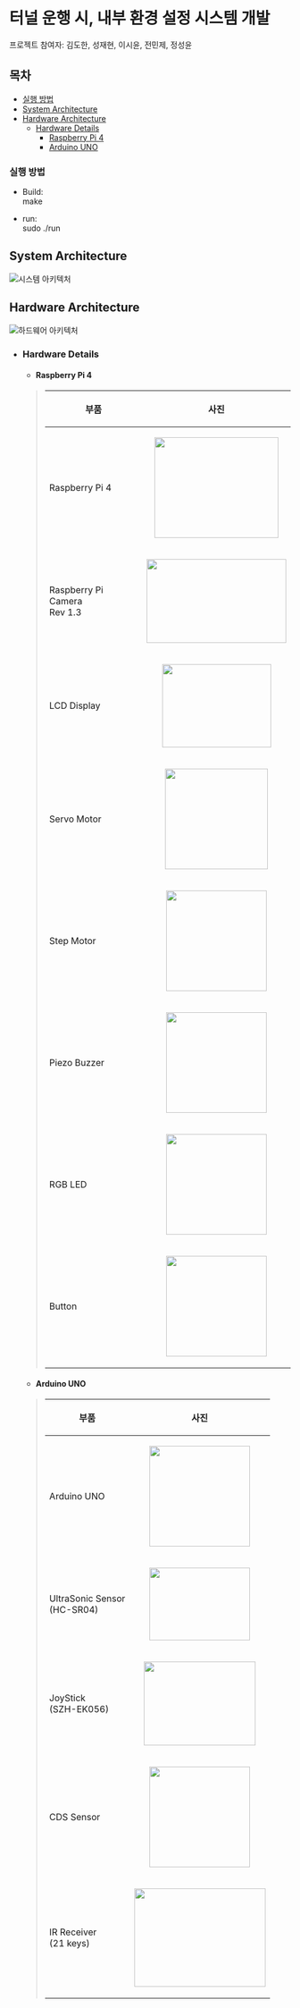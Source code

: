 #  터널 운행 시, 내부 환경 설정 시스템 개발 

프로젝트 참여자: 김도한, 성재현, 이시윤, 전민제, 정성윤

## 목차
- [실행 방법](#실행-방법)
- [System Architecture](#system-architecture)
- [Hardware Architecture](#hardware-architecture)
  - [Hardware Details](#hardware-details)
    - [Raspberry Pi 4](#raspberry-pi-4)
    - [Arduino UNO](#arduino-uno)

### 실행 방법
* Build:  
make

* run:  
sudo ./run

## System Architecture
![시스템 아키텍처](docs/system_architecture.png)  

  
## Hardware Architecture
![하드웨어 아키텍처](docs/hardware_architecture.png)  

- ### Hardware Details
  - #### Raspberry Pi 4
  > |부품|<p align="center">사진</p>|
  > |------|---|
  > |Raspberry Pi 4|<p align="center"><img src="docs/rpi4.png" width="222" height="180"/></p>|
  > |Raspberry Pi Camera<br/>Rev 1.3|<p align="center"><img src="docs/raspberry PI Camera Rev 1.3.png" width="250" height="150"/></p>|
  > |LCD Display|<p align="center"><img src="docs/LCD_Display.png" width="195" height="149"/></p>|
  > |Servo Motor|<p align="center"><img src="docs/Servo_Motor.png" width="184" height="180"/></p>|
  > |Step Motor|<p align="center"><img src="docs/Step_Motor.png" width="180" height="180"/></p>|
  > |Piezo Buzzer|<p align="center"><img src="docs/piezo_buzzer.png" width="180" height="180"/></p>|
  > |RGB LED|<p align="center"><img src="docs/RGB_LED.png" width="180" height="180"/></p>|
  > |Button|<p align="center"><img src="docs/Push Button.png" width="180" height="180"/></p>|

  - #### Arduino UNO
  > |부품|<p align="center">사진</p>|
  > |------|---|
  > |Arduino UNO|<p align="center"><img src="docs/arduino_uno.png" width="180" height="180"/></p>|
  > |UltraSonic Sensor<br/>(HC-SR04)|<p align="center"><img src="docs/ultrasonic_sensor HC-SR04.png" width="180" height="130"/></p>|
  > |JoyStick<br/>(SZH-EK056)|<p align="center"><img src="docs/joystick SZH-EK056.png" width="200" height="150"/></p>|
  > |CDS Sensor|<p align="center"><img src="docs/CDS_Sensor.png" width="180" height="180"/></p>|
  > |IR Receiver<br/>(21 keys)|<p align="center"><img src="docs/IR_Receiver_21key.png" width="235" height="176"/></p>|
